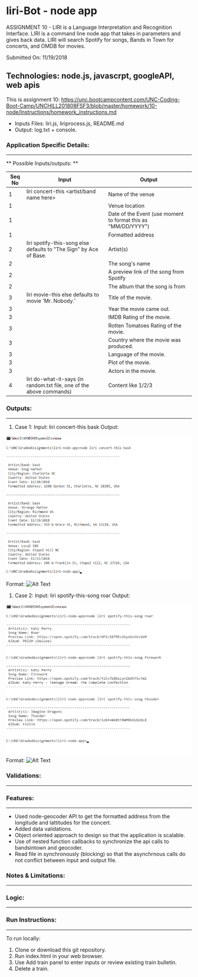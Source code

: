 # liri-Bot - node app
ASSIGNMENT 10 - LIRI is a Language Interpretation and Recognition Interface. 
LIRI is a command line node app that takes in parameters and gives back data.
LIRI will search Spotify for songs, Bands in Town for concerts, and OMDB for movies.

Submitted On: 11/19/2018

## Technologies: node.js, javascrpt, googleAPI, web apis

This is assignment 10: https://unc.bootcampcontent.com/UNC-Coding-Boot-Camp/UNCHILL201808FSF3/blob/master/homework/10-node/Instructions/homework_instructions.md

* Inputs Files: liri.js, liriprocess.js, README.md 
* Output: log.txt + console. 


### Application Specific Details:
-----------------------------
** Possible Inputs/outputs: **

Seq No   | Input        | Output         | 
-------- | ------------  | -------------- | 
1  |   liri  concert-this <artist/band name here> | Name of the venue  | 
1  |   | Venue location 	 | 
1  |   | Date of the Event (use moment to format this as "MM/DD/YYYY") 	|  
1  |   | Formatted address | 
2 |    liri spotify-this-song <song name here> else defaults to "The Sign" by Ace of Base. | Artist(s) 						| 
2 |                                                                                       | The song's name | 
2  |                                                                                       | A preview link of the song from Spotify | 
2  |                                                                                       | The album that the song is from |
3 | liri movie-this <movie name here> else defaults to movie 'Mr. Nobody.'              | Title of the movie. | 
3  |                                                                                       | Year the movie came out. | 
3  |                                                                                       | IMDB Rating of the movie. | 
3 |                                                                                       | Rotten Tomatoes Rating of the movie. | 
3  |                                                                                       | Country where the movie was produced. | 
3  |                                                                                       | Language of the movie. | 
3  |                                                                                       | Plot of the movie. | 
3  |                                                                                       | Actors in the movie. | 
4 | liri do-what-it-says (in random.txt file, one of the above commands) | Content like 1/2/3 | 
                  

### Outputs:
--------------
1. Case 1: Input: liri concert-this bask
Output: 

![GitHub Logo](/images/concert_this.png)
Format: ![Alt Text](url)


1. Case 2: Input: liri spotify-this-song roar
Output: 

![GitHub Logo](/images/spotify_this_song.png)
Format: ![Alt Text](url)



### Validations:
--------------			
			
### Features:
----------
* Used node-geocoder API to get the formatted address from the longitude and lattitudes for the concert. 
* Added data validations.
* Object oriented approach to design so that the application is scalable.
* Use of nested function callbacks to synchronize the api calls to bandsintown and geocoder.
* Read file in synchronously (blocking) so that the asynchrnous calls do not conflict between input and output file.


### Notes & Limitations:
--------------------

  



### Logic:
-------
	
### Run Instructions:
--------------
To run locally:

1) Clone or download this git repository.
2) Run index.html in your web browser. 
3) Use Add train panel to enter inputs or review existing train bulletin.
4) Delete a train.
